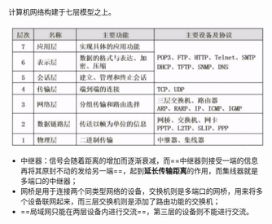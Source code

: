 计算机网络构建于七层模型之上。

![img](img/watermark,type_ZmFuZ3poZW5naGVpdGk,shadow_10,text_aHR0cHM6Ly9ibG9nLmNzZG4ubmV0L2ltcmVhbF8=,size_16,color_FFFFFF,t_70-20220816221011573.jpeg)

- 中继器：信号会随着距离的增加而逐渐衰减，而==中继器则接受一端的信息再将其原封不动的发给另一端==，起到**延长传输距离**的作用，而集线器就是多端口的中继器；
- 网桥是用于连接两个同类型网络的设备，交换机则是多端口的网桥，用来将多个设备联网起来，而三层交换机则是添加了路由功能的交换机；
- ==局域网只能在两层设备内进行交流==，第三层的设备则不能进行交流。
